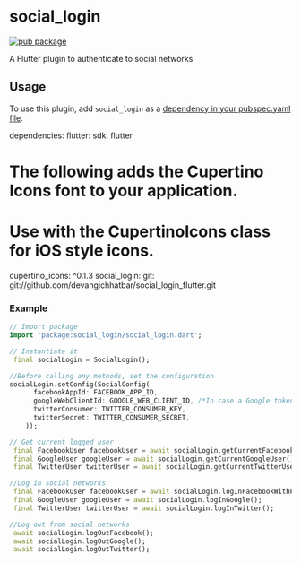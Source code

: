 # social_login

[![pub package](https://img.shields.io/pub/v/social_login.svg)](https://pub.dartlang.org/packages/social_login)

A Flutter plugin to authenticate to social networks

## Usage
To use this plugin, add `social_login` as a [dependency in your pubspec.yaml file](https://flutter.io/platform-plugins/).

dependencies:
  flutter:
    sdk: flutter

  # The following adds the Cupertino Icons font to your application.
  # Use with the CupertinoIcons class for iOS style icons.
  cupertino_icons: ^0.1.3
  social_login:
    git: git://github.com/devangichhatbar/social_login_flutter.git

### Example

``` dart
// Import package
import 'package:social_login/social_login.dart';

// Instantiate it
 final socialLogin = SocialLogin();

//Before calling any methods, set the configuration
socialLogin.setConfig(SocialConfig(
      facebookAppId: FACEBOOK_APP_ID,
      googleWebClientId: GOOGLE_WEB_CLIENT_ID, /*In case a Google tokenId is needed*/
      twitterConsumer: TWITTER_CONSUMER_KEY,
      twitterSecret: TWITTER_CONSUMER_SECRET,
    ));

// Get current logged user
 final FacebookUser facebookUser = await socialLogin.getCurrentFacebookUser();
 final GoogleUser googleUser = await socialLogin.getCurrentGoogleUser();
 final TwitterUser twitterUser = await socialLogin.getCurrentTwitterUser();

//Log in social networks
 final FacebookUser facebookUser = await socialLogin.logInFacebookWithPermissions(FacebookPermissions.DEFAULT);
 final GoogleUser googleUser = await socialLogin.logInGoogle();
 final TwitterUser twitterUser = await socialLogin.logInTwitter();

//Log out from social networks
 await socialLogin.logOutFacebook();
 await socialLogin.logOutGoogle();
 await socialLogin.logOutTwitter();

```
